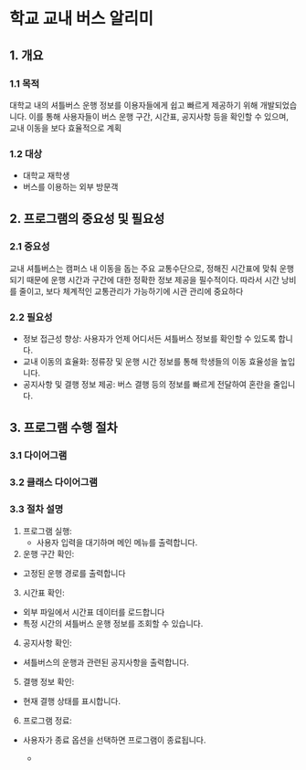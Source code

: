 # 학교 교내 버스 알리미

## 1. 개요
### 1.1 목적
대학교 내의 셔틀버스 운행 정보를 이용자들에게 쉽고 빠르게 제공하기 위해 개발되었습니다. 이를 통해 사용자들이 버스 운행 구간, 시간표, 공지사항 등을 확인할 수 있으며, 교내 이동을 보다 효율적으로 계획
### 1.2 대상
* 대학교 재학생
* 버스를 이용하는 외부 방문객

## 2. 프로그램의 중요성 및 필요성
### 2.1 중요성
교내 셔틀버스는 캠퍼스 내 이동을 돕는 주요 교통수단으로, 정해진 시간표에 맞춰 운행되기 때문에 운행 시간과 구간에 대한 정확한 정보 제공을 필수적이다. 따라서 시간 낭비를 줄이고, 보다 체계적인 교통관리가 가능하기에 시관 관리에 중요하다
### 2.2 필요성
* 정보 접근성 향상: 사용자가 언제 어디서든 셔틀버스 정보를 확인할 수 있도록 합니다.
* 교내 이동의 효율화: 정류장 및 운행 시간 정보를 통해 학생들의 이동 효율성을 높입니다.
* 공지사항 및 결행 정보 제공: 버스 결행 등의 정보를 빠르게 전달하여 혼란을 줄입니다.

## 3. 프로그램 수행 절차
### 3.1 다이어그램

### 3.2 클래스 다이어그램

### 3.3 절차 설명
1. 프로그램 실행:
    * 사용자 입력을 대기하며 메인 메뉴를 출력합니다.
2. 운행 구간 확인:
 * 고정된 운행 경로를 출력합니다
3. 시간표 확인:
 * 외부 파일에서 시간표 데이터를 로드합니다
 * 특정 시간의 셔틀버스 운행 정보를 조회할 수 있습니다.
4. 공지사항 확인:
 * 셔틀버스의 운행과 관련된 공지사항을 출력합니다.
5. 결행 정보 확인:
 * 현재 결행 상태를 표시합니다.
6. 프로그램 정료:
 * 사용자가 종료 옵션을 선택하면 프로그램이 종료됩니다.
   










    * 
